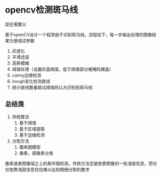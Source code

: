 # opencv检测斑马线


现在需要以


基于openCV设计一个程序由于识别斑马线，流程如下，每一步输出处理的图像结果方便调试参数
1. 灰度化
2. 平滑滤波
3. 高斯模糊
4. 阈值处理（设置灰度阈值，低于阈值部分被掩码掩盖）
5. canny边缘检测
6. hough变化检测直线
7. 统计直线数量超过阈值则认为识别到斑马线





## 总结类

1. 传统算法
   1. 基于阈值
   2. 基于区域提取
   3. 基于边缘检测
2. 分割方法
   1. 概率图模型
   2. 像素，超像素分类

像素或者图像域之上的条件随机场，传统方法还是依靠图像的一些浅层信息，而仅仅依靠浅层信息往往难以达到精细分割的要求